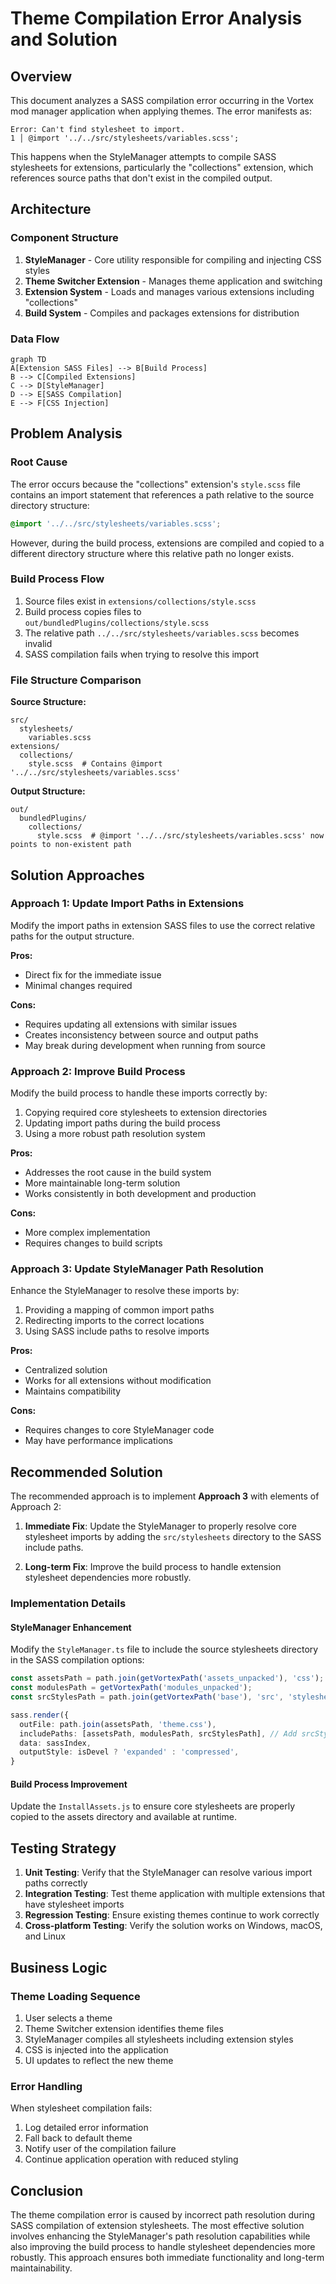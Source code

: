 # Theme Compilation Error Analysis and Solution

## Overview

This document analyzes a SASS compilation error occurring in the Vortex mod manager application when applying themes. The error manifests as:
```
Error: Can't find stylesheet to import.
1 │ @import '../../src/stylesheets/variables.scss';
```

This happens when the StyleManager attempts to compile SASS stylesheets for extensions, particularly the "collections" extension, which references source paths that don't exist in the compiled output.

## Architecture

### Component Structure
1. **StyleManager** - Core utility responsible for compiling and injecting CSS styles
2. **Theme Switcher Extension** - Manages theme application and switching
3. **Extension System** - Loads and manages various extensions including "collections"
4. **Build System** - Compiles and packages extensions for distribution

### Data Flow
```mermaid
graph TD
A[Extension SASS Files] --> B[Build Process]
B --> C[Compiled Extensions]
C --> D[StyleManager]
D --> E[SASS Compilation]
E --> F[CSS Injection]
```

## Problem Analysis

### Root Cause
The error occurs because the "collections" extension's `style.scss` file contains an import statement that references a path relative to the source directory structure:
```scss
@import '../../src/stylesheets/variables.scss';
```

However, during the build process, extensions are compiled and copied to a different directory structure where this relative path no longer exists.

### Build Process Flow
1. Source files exist in `extensions/collections/style.scss`
2. Build process copies files to `out/bundledPlugins/collections/style.scss`
3. The relative path `../../src/stylesheets/variables.scss` becomes invalid
4. SASS compilation fails when trying to resolve this import

### File Structure Comparison

**Source Structure:**
```
src/
  stylesheets/
    variables.scss
extensions/
  collections/
    style.scss  # Contains @import '../../src/stylesheets/variables.scss'
```

**Output Structure:**
```
out/
  bundledPlugins/
    collections/
      style.scss  # @import '../../src/stylesheets/variables.scss' now points to non-existent path
```

## Solution Approaches

### Approach 1: Update Import Paths in Extensions
Modify the import paths in extension SASS files to use the correct relative paths for the output structure.

**Pros:**
- Direct fix for the immediate issue
- Minimal changes required

**Cons:**
- Requires updating all extensions with similar issues
- Creates inconsistency between source and output paths
- May break during development when running from source

### Approach 2: Improve Build Process
Modify the build process to handle these imports correctly by:
1. Copying required core stylesheets to extension directories
2. Updating import paths during the build process
3. Using a more robust path resolution system

**Pros:**
- Addresses the root cause in the build system
- More maintainable long-term solution
- Works consistently in both development and production

**Cons:**
- More complex implementation
- Requires changes to build scripts

### Approach 3: Update StyleManager Path Resolution
Enhance the StyleManager to resolve these imports by:
1. Providing a mapping of common import paths
2. Redirecting imports to the correct locations
3. Using SASS include paths to resolve imports

**Pros:**
- Centralized solution
- Works for all extensions without modification
- Maintains compatibility

**Cons:**
- Requires changes to core StyleManager code
- May have performance implications

## Recommended Solution

The recommended approach is to implement **Approach 3** with elements of Approach 2:

1. **Immediate Fix**: Update the StyleManager to properly resolve core stylesheet imports by adding the `src/stylesheets` directory to the SASS include paths.

2. **Long-term Fix**: Improve the build process to handle extension stylesheet dependencies more robustly.

### Implementation Details

#### StyleManager Enhancement
Modify the `StyleManager.ts` file to include the source stylesheets directory in the SASS compilation options:

```typescript
const assetsPath = path.join(getVortexPath('assets_unpacked'), 'css');
const modulesPath = getVortexPath('modules_unpacked');
const srcStylesPath = path.join(getVortexPath('base'), 'src', 'stylesheets'); // Add this

sass.render({
  outFile: path.join(assetsPath, 'theme.css'),
  includePaths: [assetsPath, modulesPath, srcStylesPath], // Add srcStylesPath here
  data: sassIndex,
  outputStyle: isDevel ? 'expanded' : 'compressed',
}
```

#### Build Process Improvement
Update the `InstallAssets.js` to ensure core stylesheets are properly copied to the assets directory and available at runtime.

## Testing Strategy

1. **Unit Testing**: Verify that the StyleManager can resolve various import paths correctly
2. **Integration Testing**: Test theme application with multiple extensions that have stylesheet imports
3. **Regression Testing**: Ensure existing themes continue to work correctly
4. **Cross-platform Testing**: Verify the solution works on Windows, macOS, and Linux

## Business Logic

### Theme Loading Sequence
1. User selects a theme
2. Theme Switcher extension identifies theme files
3. StyleManager compiles all stylesheets including extension styles
4. CSS is injected into the application
5. UI updates to reflect the new theme

### Error Handling
When stylesheet compilation fails:
1. Log detailed error information
2. Fall back to default theme
3. Notify user of the compilation failure
4. Continue application operation with reduced styling

## Conclusion

The theme compilation error is caused by incorrect path resolution during SASS compilation of extension stylesheets. The most effective solution involves enhancing the StyleManager's path resolution capabilities while also improving the build process to handle stylesheet dependencies more robustly. This approach ensures both immediate functionality and long-term maintainability.